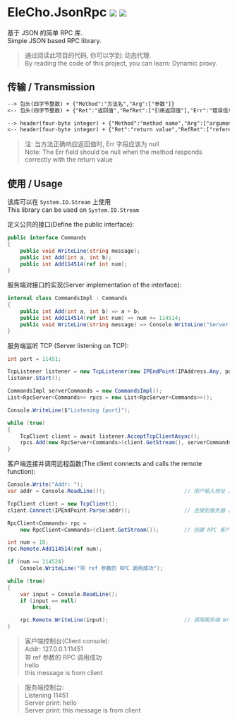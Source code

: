 # EleCho.JsonRpc [![](https://img.shields.io/badge/-中文-green)](README.md) [![](https://img.shields.io/badge/-English-green)](README.en.md)

基于 JSON 的简单 RPC 库. \
Simple JSON based RPC library.

> 通过阅读此项目的代码, 你可以学到: 动态代理. \
> By reading the code of this project, you can learn: Dynamic proxy.

## 传输 / Transmission

```txt
--> 包头(四字节整数) + {"Method":"方法名","Arg":["参数"]}
<-- 包头(四字节整数) + {"Ret":"返回值","RefRet":["引用返回值"],"Err":"错误信息"}
```
```txt
--> header(four-byte integer) + {"Method":"method name","Arg":["arguments"]}
<-- header(four-byte integer) + {"Ret":"return value","RefRet":["reference returns"],"Err":"error message"}
```

> 注: 当方法正确响应返回值时, Err 字段应该为 null \
> Note: The Err field should be null when the method responds correctly with the return value

## 使用 / Usage

该库可以在 `System.IO.Stream` 上使用 \
This library can be used on `System.IO.Stream`

定义公共的接口(Define the public interface):

```csharp
public interface Commands
{
    public void WriteLine(string message);
    public int Add(int a, int b);
    public int Add114514(ref int num);
}
```

服务端对接口的实现(Server implementation of the interface):

```csharp
internal class CommandsImpl : Commands
{
    public int Add(int a, int b) => a + b;
    public int Add114514(ref int num) => num += 114514;
    public void WriteLine(string message) => Console.WriteLine("Server print: " + message);
}
```

服务端监听 TCP (Server listening on TCP):

```csharp
int port = 11451;

TcpListener listener = new TcpListener(new IPEndPoint(IPAddress.Any, port));      // 监听指定端口 / listen on specified port
listener.Start();

CommandsImpl serverCommands = new CommandsImpl();                                 // 创建公用的指令调用实例 / Create a common command call instance
List<RpcServer<Commands>> rpcs = new List<RpcServer<Commands>>();                 // 保存所有客户端 RPC 引用 / Save all client RPC references

Console.WriteLine($"Listening {port}");

while (true)
{
    TcpClient client = await listener.AcceptTcpClientAsync();                     // 接受一个客户端 / Accept a client
    rpcs.Add(new RpcServer<Commands>(client.GetStream(), serverCommands));        // 创建并保存 RPC 实例 / Create and save an RPC instance
}
```

客户端连接并调用远程函数(The client connects and calls the remote function):

```csharp
Console.Write("Addr: ");
var addr = Console.ReadLine()!;                         // 用户输入地址 / User enters the address

TcpClient client = new TcpClient();
client.Connect(IPEndPoint.Parse(addr));                 // 连接到服务器 / Connect to server

RpcClient<Commands> rpc =
    new RpcClient<Commands>(client.GetStream());        // 创建 RPC 客户端实例 / Create an RPC client instance

int num = 10;
rpc.Remote.Add114514(ref num);

if (num == 114524)
    Console.WriteLine("带 ref 参数的 RPC 调用成功");

while (true)
{
    var input = Console.ReadLine();
    if (input == null)
        break;

    rpc.Remote.WriteLine(input);                        // 调用服务端 WriteLine 方法 / Call the server WriteLine method
}
```

> 客户端控制台(Client console): \
> Addr: 127.0.0.1:11451 \
> 带 ref 参数的 RPC 调用成功\
> hello \
> this message is from client

> 服务端控制台: \
> Listening 11451 \
> Server print: hello \
> Server print: this message is from client
